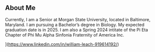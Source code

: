 ## About Me
Currently, I am a Senior at Morgan State University, located in Baltimore, Maryland. I am pursuing a Bachelor’s degree in Biology. My expected graduation date is in 2025. I am also a Spring 2024 intitate of the Pi Eta Chapter of Phi Mu Alpha Sinfonia Fraternity of America Inc.

](https://www.linkedin.com/in/william-leach-919614192/)
